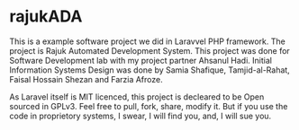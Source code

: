 rajukADA
========
This is a example software project we did in Laravvel PHP framework. The project is Rajuk Automated Development System. This project was done for Software Development lab with my project partner Ahsanul Hadi. Initial Information Systems Design was done by Samia Shafique, Tamjid-al-Rahat, Faisal Hossain Shezan and Farzia Afroze. 

As Laravel itself is MIT licenced, this project is decleared to be Open sourced in GPLv3. Feel free to pull, fork, share, modify it. But if you use the code in proprietory systems, I swear, I will find you, and, I will sue you.
